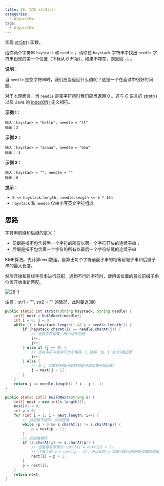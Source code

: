 ```yaml
---
title: 28. 实现 strStr()
categories:
  - Algorithm
tags:
  - Algorithm
---
```


实现 [strStr()](https://baike.baidu.com/item/strstr/811469) 函数。

给你两个字符串 `haystack` 和 `needle` ，请你在 `haystack` 字符串中找出 `needle` 字符串出现的第一个位置（下标从 0 开始）。如果不存在，则返回 `-1` 。

**说明：**

当 `needle` 是空字符串时，我们应当返回什么值呢？这是一个在面试中很好的问题。

对于本题而言，当 `needle` 是空字符串时我们应当返回 0 。这与 C 语言的 [strstr()](https://baike.baidu.com/item/strstr/811469) 以及 Java 的 [indexOf()](https://docs.oracle.com/javase/7/docs/api/java/lang/String.html#indexOf(java.lang.String)) 定义相符。

**示例 1：**

```
输入：haystack = "hello", needle = "ll"
输出：2
```

**示例 2：**

```
输入：haystack = "aaaaa", needle = "bba"
输出：-1
```

**示例 3：**

```
输入：haystack = "", needle = ""
输出：0
```

**提示：**

- `0 <= haystack.length, needle.length <= 5 * 104`
- `haystack` 和 `needle` 仅由小写英文字符组成

## 思路

字符串前缀和后缀的定义：

- 前缀是指不包含最后一个字符的所有以第一个字符开头的连续子串；
- 后缀是指不包含第一个字符的所有以最后一个字符结尾的连续子串

KMP算法。先计算next数组。自算出每个字符前面子串的相等前缀子串和后缀子串的最大长度。

然后开始和目标字符串进行匹配，遇到不行的字符时，使用该位置的最长前缀子串位置开始重新匹配。

![28-1](https://raw.githubusercontent.com/Traserve/traserve.github.io/main/_posts/algorithm/images/28-1.gif)

注意：str1 = "", str2 = "" 的情况，此时要返回0

```java
public static int strStr(String haystack, String needle) {
    int[] next = buildNext(needle);
    int i = 0, j = 0;
    while (i < haystack.length() && j < needle.length()) {
        if (haystack.charAt(i) == needle.charAt(j)) {
            // 当前字符相等，两个指针后移
            i++;
            j++;
        } else if (j == 0) {
            // 当前字符与首字符也不相等，i 后移一位，j 从0开始匹配
            i++;
        } else {
            // 从 j 位置的前缀子串的前缀子串位置开始匹配
            j = next[j - 1];
        }
    }
    return j == needle.length() ? i - j : -1;
}

public static int[] buildNext(String s) {
    int[] next = new int[s.length()];
    next[0] = 0;
    int p = 0;
    for (int i = 1; i < next.length; i++) {
        // 前后缀不相同，向前回退
        while (p > 0 && s.charAt(i) != s.charAt(p)) {
            p = next[p - 1];
        }
        // 前后缀相同
        if (s.charAt(i) == s.charAt(p)) {
            // 这里容易写错为 next[i] = next[p] + 1，
            // 注意上面 p = next[p - 1]，所以此时 p 就是当前当前匹配位置的前缀长度
            next[i] = p + 1;
        }
        p = next[i];
    }
    return next;
}
```

